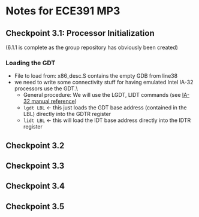 # Notes for ECE391 MP3

## Checkpoint 3.1: Processor Initialization
(6.1.1 is complete as the group repository has obviously been created)
### Loading the GDT
  - File to load from: x86_desc.S contains the empty GDB from line38
  - we need to write some connectivity stuff for having emulated Intel IA-32 processors use the GDT.\
    - General procedure: We will use the LGDT, LIDT commands
      (see [IA-32 manual reference](https://courses.engr.illinois.edu/ece391/fa2023/secure/references/IA32-ref-manual-vol-3.pdf))
    - `lgdt LBL` &larr; this just loads the GDT base address   (contained in the LBL) directly into the GDTR register
    - `lidt LBL` &larr; this will load the IDT base address directly into the IDTR register
## Checkpoint 3.2

## Checkpoint 3.3

## Checkpoint 3.4

## Checkpoint 3.5
